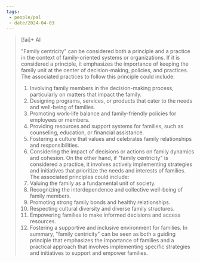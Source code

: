 ```yaml
---
tags:
 - people/pal
 - date/2024-04-03
---
```



> [!ai]+ AI
>
> "Family centricity" can be considered both a principle and a practice in the context of family-oriented systems or organizations.
> If it is considered a principle, it emphasizes the importance of keeping the family unit at the center of decision-making, policies, and practices. The associated practices to follow this principle could include:
> 1. Involving family members in the decision-making process, particularly on matters that impact the family.
> 2. Designing programs, services, or products that cater to the needs and well-being of families.
> 3. Promoting work-life balance and family-friendly policies for employees or members.
> 4. Providing resources and support systems for families, such as counseling, education, or financial assistance.
> 5. Fostering a culture that values and celebrates family relationships and responsibilities.
> 6. Considering the impact of decisions or actions on family dynamics and cohesion.
> On the other hand, if "family centricity" is considered a practice, it involves actively implementing strategies and initiatives that prioritize the needs and interests of families. The associated principles could include:
> 1. Valuing the family as a fundamental unit of society.
> 2. Recognizing the interdependence and collective well-being of family members.
> 3. Promoting strong family bonds and healthy relationships.
> 4. Respecting cultural diversity and diverse family structures.
> 5. Empowering families to make informed decisions and access resources.
> 6. Fostering a supportive and inclusive environment for families.
> In summary, "family centricity" can be seen as both a guiding principle that emphasizes the importance of families and a practical approach that involves implementing specific strategies and initiatives to support and empower families.
